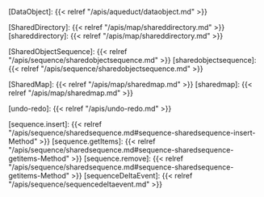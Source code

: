 <!-- Links -->

[DataObject]: {{< relref "/apis/aqueduct/dataobject.md" >}}

[SharedDirectory]: {{< relref "/apis/map/shareddirectory.md" >}}
[shareddirectory]: {{< relref "/apis/map/shareddirectory.md" >}}

[SharedObjectSequence]: {{< relref "/apis/sequence/sharedobjectsequence.md" >}}
[sharedobjectsequence]: {{< relref "/apis/sequence/sharedobjectsequence.md" >}}

[SharedMap]: {{< relref "/apis/map/sharedmap.md" >}}
[sharedmap]: {{< relref "/apis/map/sharedmap.md" >}}

[undo-redo]: {{< relref "/apis/undo-redo.md" >}}


<!-- Sequences -->

[sequence.insert]: {{< relref "/apis/sequence/sharedsequence.md#sequence-sharedsequence-insert-Method" >}}
[sequence.getItems]: {{< relref "/apis/sequence/sharedsequence.md#sequence-sharedsequence-getitems-Method" >}}
[sequence.remove]: {{< relref "/apis/sequence/sharedsequence.md#sequence-sharedsequence-getitems-Method" >}}
[sequenceDeltaEvent]: {{< relref "/apis/sequence/sequencedeltaevent.md" >}}
